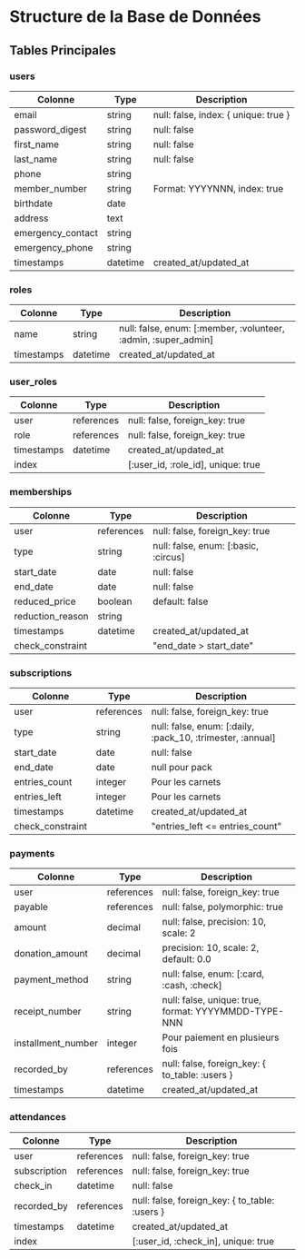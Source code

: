 # Structure de la Base de Données

## Tables Principales

### users
| Colonne | Type | Description |
|---------|------|-------------|
| email | string | null: false, index: { unique: true } |
| password_digest | string | null: false |
| first_name | string | null: false |
| last_name | string | null: false |
| phone | string | |
| member_number | string | Format: YYYYNNN, index: true |
| birthdate | date | |
| address | text | |
| emergency_contact | string | |
| emergency_phone | string | |
| timestamps | datetime | created_at/updated_at |

### roles
| Colonne | Type | Description |
|---------|------|-------------|
| name | string | null: false, enum: [:member, :volunteer, :admin, :super_admin] |
| timestamps | datetime | created_at/updated_at |

### user_roles
| Colonne | Type | Description |
|---------|------|-------------|
| user | references | null: false, foreign_key: true |
| role | references | null: false, foreign_key: true |
| timestamps | datetime | created_at/updated_at |
| index | | [:user_id, :role_id], unique: true |

### memberships
| Colonne | Type | Description |
|---------|------|-------------|
| user | references | null: false, foreign_key: true |
| type | string | null: false, enum: [:basic, :circus] |
| start_date | date | null: false |
| end_date | date | null: false |
| reduced_price | boolean | default: false |
| reduction_reason | string | |
| timestamps | datetime | created_at/updated_at |
| check_constraint | | "end_date > start_date" |

### subscriptions
| Colonne | Type | Description |
|---------|------|-------------|
| user | references | null: false, foreign_key: true |
| type | string | null: false, enum: [:daily, :pack_10, :trimester, :annual] |
| start_date | date | null: false |
| end_date | date | null pour pack |
| entries_count | integer | Pour les carnets |
| entries_left | integer | Pour les carnets |
| timestamps | datetime | created_at/updated_at |
| check_constraint | | "entries_left <= entries_count" |

### payments
| Colonne | Type | Description |
|---------|------|-------------|
| user | references | null: false, foreign_key: true |
| payable | references | null: false, polymorphic: true |
| amount | decimal | null: false, precision: 10, scale: 2 |
| donation_amount | decimal | precision: 10, scale: 2, default: 0.0 |
| payment_method | string | null: false, enum: [:card, :cash, :check] |
| receipt_number | string | null: false, unique: true, format: YYYYMMDD-TYPE-NNN |
| installment_number | integer | Pour paiement en plusieurs fois |
| recorded_by | references | null: false, foreign_key: { to_table: :users } |
| timestamps | datetime | created_at/updated_at |

### attendances
| Colonne | Type | Description |
|---------|------|-------------|
| user | references | null: false, foreign_key: true |
| subscription | references | null: false, foreign_key: true |
| check_in | datetime | null: false |
| recorded_by | references | null: false, foreign_key: { to_table: :users } |
| timestamps | datetime | created_at/updated_at |
| index | | [:user_id, :check_in], unique: true | 